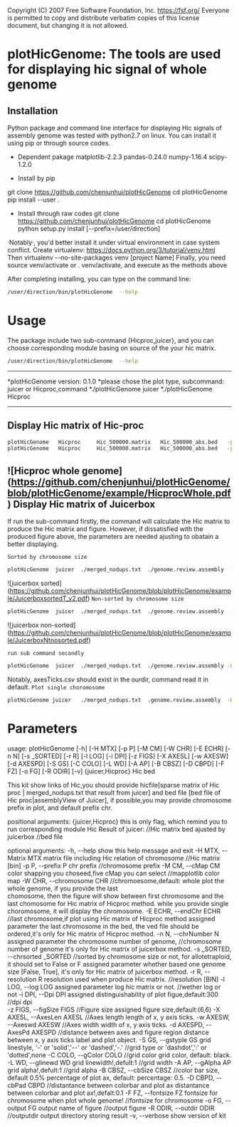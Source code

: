  Copyright (C) 2007 Free Software Foundation, Inc. <https://fsf.org/>
 Everyone is permitted to copy and distribute verbatim copies
 of this license document, but changing it is not allowed.
 
 
plotHicGenome: The tools are used for displaying hic signal of whole genome
===========================================================================
Installation
----------------------------------------------------------------------------

Python package and command line interface for displaying Hic signals of assembly genome
was tested with python2.7 on linux. You can install it using pip or through source codes.

* Dependent pakage
matplotlib-2.2.3
pandas-0.24.0
numpy-1.16.4
scipy-1.2.0

* Install by pip

git clone  https://github.com/chenjunhui/plotHicGenome
cd plotHicGenome  
pip install --user   .

* Install through raw codes
git clone  https://github.com/chenjunhui/plotHicGenome
cd  plotHicGenome
python  setup.py  install   [--prefix=/user/direction]

·Notably·, you'd better install it under virtual environment in case  system conflict.
Create virtualenv: https://docs.python.org/3/tutorial/venv.html
Then virtualenv --no-site-packages venv [project Name]
Finally, you need source venv/activate or . venv/activate, and execute as the methods above

After completing installing, you can type on the command line:
```Bash
/user/direction/bin/plotHicGenome  --help
```

Usage
==============================================================================================
The package include two sub-command {Hicproc,juicer}, and you can choose  corresponding module basing
on source of the your hic matrix.

```Bash
/user/direction/bin/plotHicGenome  --help
```
********************************************************************************
*plotHicGenome  version: 0.1.0
*please chose the plot type, subcommand: juicer or Hicproc,command
*./plotHicGenome   juicer
*./plotHicGenome   Hicproc
********************************************************************************

Display Hic matrix of Hic-proc
-------------------------------------------------------------------------------
```Bash
plotHicGenome   Hicproc     Hic_500000.matrix   Hic_500000_abs.bed   -p  chr  -W  whole  -E  chr20  -n  40  -r  500000  -l   T   -i  300   -z  6,6   -C  black   -L  1 -A  1  -B  "0.5%" -D 0.1    -F  6  -o  HicprocWhole.pdf    -R  ./
plotHicGenome   Hicproc     Hic_500000.matrix   Hic_500000_abs.bed   -p  chr  -W  chr1  -E  chr20  -n  40  -r  500000  -l   T   -i  300   -z  6,6   -C  black   -L  1 -A  1  -B  "0.5%" -D 0.1    -F  6  -o  Hicprocchr1.pdf    -R  ./
```
![Hicproc whole genome]
(https://github.com/chenjunhui/plotHicGenome/blob/plotHicGenome/example/HicprocWhole.pdf)
Display Hic matrix of Juicerbox
--------------------------------------------------------------------------------------

If run the sub-command firstly, the command will calculate the Hic matrix to produce the Hic matrix and figure.
However, if dissatisfied with the produced figure above, the parameters are needed ajusting to obatain a better displaying.


`Sorted by chromosome size`
```Bash
plotHicGenome  juicer  ./merged_nodups.txt  ./genome.review.assembly  -W whole -n  24   -s  True  -l  t  -F  4   -r  500000  -X  2  -w  0.5  -d  3  -S  'dashed'  -i 300 -z 6,6  -C  'black'  -L  0.8   -A  0.8  -B  '1%' -D  0.2  -o  Juicerboxsorted.pdf    -R   ./sorted
```
![juicerbox sorted]
(https://github.com/chenjunhui/plotHicGenome/blob/plotHicGenome/example/JuicerboxsortedT_v2.pdf)
`Non-sorted by chromosome size`
```Bash
plotHicGenome  juicer  ./merged_nodups.txt  ./genome.review.assembly  -W whole -n  24   -s  False  -l  t  -F  4   -r  500000  -X  2  -w  0.5  -d  3  -S  'dashed'  -i 300 -z 6,6  -C  'black'  -L  0.8   -A  0.8  -B  '1%' -D  0.2  -o  JuicerboxNonsorted.pdf    -R   ./sorted
```
![juicerbox non-sorted]
(https://github.com/chenjunhui/plotHicGenome/blob/plotHicGenome/example/JuicerboxNtnosorted.pdf)

`run sub command secondly`
```Bash
plotHicGenome  juicer  ./merged_nodups.txt  ./genome.review.assembly -W  whole   -n  24   -l  t  -F  4   -r  500000  -X  2  -w  0.5  -d  3  -S  'dashed'  -i 300 -z 6,6  -C  'black'  -L  0.8   -A  0.8  -B  '1%' -D  0.2  -o  JuicerboxNtsortedMtx.pdf  -H  sorted/Hicmatrix.txt   -R   ./sorted
 ```
 Notably, axesTicks.csv should exist in the ourdir, command read it in default. 
`Plot single choromosome`
```Bash
plotHicGenome juicer   ./merged_nodups.txt  .genome.review.assembly  -W   chr1   -n  24   -s  True  -l  t  -F  4   -r  500000  -X  2  -w  0.5  -d  3  -S  'dashed'  -i 300 -z 6,6  -C  'black'  -L  0.8   -A  0.8  -B  '1%' -D  0.2  -o  JuicerboxNtsortedMtx_testchr24.pdf  -H  ./sorted/Hicmatrix.txt   -R   ./sorted
```

Parameters
==============================================================================================================================================================================

usage: plotHicGenome [-h] [-H MTX] [-p P] [-M CM] [-W CHR] [-E ECHR] [-n N]
                     [-s _SORTED] [-r R] [-l LOG] [-i DPI] [-z FIGS]
                     [-X AXESL] [-w AXESW] [-d AXESPD] [-S GS] [-C COLO]
                     [-L WD] [-A AP] [-B CBSZ] [-D CBPD] [-F FZ] [-o FG]
                     [-R ODIR] [-v]
                     {juicer,Hicproc} Hic bed

This kit show links of Hic,you should provide hicfile[sparse matrix of Hic
proc | merged_nodups.txt that result from juicer] and bed file [bed file of
Hic proc|assemblyView of Juicer], if possible,you may provide chromosome
prefix in plot, and default prefix chr.

positional arguments:
  {juicer,Hicproc}      this is only flag, which remind you to run
                        corresponding module
  Hic                   Result of juicer:                                     //Hic matrix
  bed                   ajusted by juicerbox                                  //bed file

optional arguments:
  -h, --help            show this help message and exit
  -H MTX, --Matrix MTX  matrix file including Hic relation of chromosome      //Hic matrix [bin]
  -p P, --prefix P      chr prefix                                            //chromosome prefix
  -M CM, --cMap CM      color shapping you choseed,five cMap you can select   //mapplotlib color map
  -W CHR, --chromosome CHR                                                    //chromoesome,default: whole
                        plot the whole genome, if you provide the last        
                        chomosome, then the figure will show between first
                        chromosome and the last chomosome for Hic matrix of
                        Hicproc method. while you provide single choromosome,
                        it will display the chromosome.
  -E ECHR, --endChr ECHR                                                      //last chromosome,if plot using Hic matrix of Hicproc method
                        assigned parameter the last chromosome in the bed, the
                        ved file should be ordered,it's only for Hic matrix of
                        Hicproc method.
  -n N, --chrNumber N   assigned parameter the chromosome number of genome,   //chromosome number of genome
                        it's only for Hic matrix of juicerbox method.
  -s _SORTED, --chrsorted _SORTED                                             //sorted by chromosome size or not, for allotetraploid, it should set to False or F
                        assigned parameter whether based one genome size
                        [False, True], it's only for Hic matrix of juicerbox
                        method.
  -r R, --resolution R  resolution used when produce Hic matrix.            //resolution [BIN]
  -l LOG, --log LOG     assigned parameter log hic matrix or not.           //wether log or not
  -i DPI, --Dpi DPI     assigned distinguishability of plot figue,default:300 //dpi
                        dpi   
  -z FIGS, --figSize FIGS                                                    //Figure size
                        assigned figure size,default:(6,6)
  -X AXESL, --AxesLen AXESL                                                  //Axes length
                        length of x, y axis ticks.
  -w AXESW, --Axeswd AXESW                                                  //Axes width
                        width of x, y axis ticks.
  -d AXESPD, --AxesPd AXESPD                                               //distance between axes and figure region
                        distance between x, y axis ticks label and plot
                        object.
  -S GS, --gstyple GS   grid linestyle, '-' or 'solid','--' or 'dashed','-.'   //grid type 
                        or 'dashdot',':' or 'dotted',none
  -C COLO, --gColor COLO                                                       //grid color
                        grid color, default: black.
  -L WD, --glinewd WD   grid linewidth!,defult:1                              //grid width
  -A AP, --gAlpha AP    grid alpha!,defult:1                                  //grid alpha
  -B CBSZ, --cbSize CBSZ                                                      //color bar size, default 0.5%
                        percentage of plot ax, default: percentage: 0.5. 
  -D CBPD, --cbPad CBPD                                                       //distantance between colorbar and plot ax
                        distantance between colorbar and plot ax!,defalt:0.1
  -F FZ, --fontsize FZ  fontsize for chromosome when plot whole genome!        //fontsize for chromosome
  -o FG, --output FG    output name of figure                                  //output figure
  -R ODIR, --outdir ODIR                                                      //outputdir
                        output directory storing result
  -v, --verbose         show version of kit


